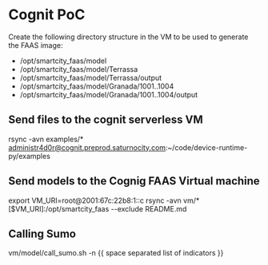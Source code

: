 # Cognit PoC
Create the following directory structure in the VM to be used to generate the FAAS image:  
* /opt/smartcity_faas/model
* /opt/smartcity_faas/model/Terrassa
* /opt/smartcity_faas/model/Terrassa/output
* /opt/smartcity_faas/model/Granada/1001..1004
* /opt/smartcity_faas/model/Granada/1001..1004/output

## Send files to the cognit serverless VM
rsync -avn examples/* administr4d0r@cognit.preprod.saturnocity.com:~/code/device-runtime-py/examples

## Send models to the Cognig FAAS Virtual machine
export VM_URI=root@2001:67c:22b8:1::c
rsync -avn vm/* [$VM_URI]:/opt/smartcity_faas --exclude README.md

## Calling Sumo
vm/model/call_sumo.sh -n {{ space separated list of indicators }}

